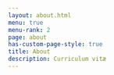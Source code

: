 ```yaml
---
layout: about.html
menu: true
menu-rank: 2
page: about
has-custom-page-style: true
title: About
description: Curriculum vitæ
---
```

